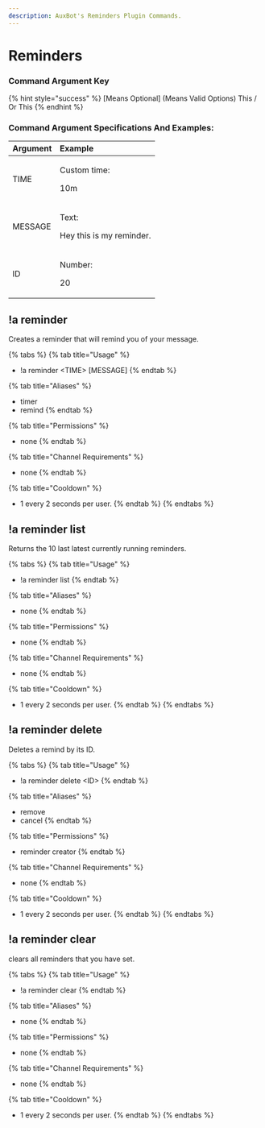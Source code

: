 ```yaml
---
description: AuxBot's Reminders Plugin Commands.
---
```


# Reminders

### Command Argument Key

{% hint style="success" %}
\[Means Optional\] \(Means Valid Options\) This / Or This
{% endhint %}

### Command Argument Specifications And Examples:

<table>
  <thead>
    <tr>
      <th style="text-align:left">Argument</th>
      <th style="text-align:left">Example</th>
    </tr>
  </thead>
  <tbody>
    <tr>
      <td style="text-align:left">TIME</td>
      <td style="text-align:left">
        <p>Custom time:</p>
        <p>10m</p>
      </td>
    </tr>
    <tr>
      <td style="text-align:left">MESSAGE</td>
      <td style="text-align:left">
        <p>Text:</p>
        <p>Hey this is my reminder.</p>
      </td>
    </tr>
    <tr>
      <td style="text-align:left">ID</td>
      <td style="text-align:left">
        <p>Number:</p>
        <p>20</p>
      </td>
    </tr>
  </tbody>
</table>

## !a reminder

Creates a reminder that will remind you of your message.

{% tabs %}
{% tab title="Usage" %}
* !a reminder &lt;TIME&gt; \[MESSAGE\]
{% endtab %}

{% tab title="Aliases" %}
* timer
* remind
{% endtab %}

{% tab title="Permissions" %}
* none
{% endtab %}

{% tab title="Channel Requirements" %}
* none
{% endtab %}

{% tab title="Cooldown" %}
* 1 every 2 seconds per user.
{% endtab %}
{% endtabs %}

## !a reminder list

Returns the 10 last latest currently running reminders.

{% tabs %}
{% tab title="Usage" %}
* !a reminder list
{% endtab %}

{% tab title="Aliases" %}
* none
{% endtab %}

{% tab title="Permissions" %}
* none
{% endtab %}

{% tab title="Channel Requirements" %}
* none
{% endtab %}

{% tab title="Cooldown" %}
* 1 every 2 seconds per user.
{% endtab %}
{% endtabs %}

## !a reminder delete

Deletes a remind by its ID.

{% tabs %}
{% tab title="Usage" %}
* !a reminder delete &lt;ID&gt;
{% endtab %}

{% tab title="Aliases" %}
* remove
* cancel
{% endtab %}

{% tab title="Permissions" %}
* reminder creator
{% endtab %}

{% tab title="Channel Requirements" %}
* none
{% endtab %}

{% tab title="Cooldown" %}
* 1 every 2 seconds per user.
{% endtab %}
{% endtabs %}

## !a reminder clear

clears all reminders that you have set.

{% tabs %}
{% tab title="Usage" %}
* !a reminder clear
{% endtab %}

{% tab title="Aliases" %}
* none
{% endtab %}

{% tab title="Permissions" %}
* none
{% endtab %}

{% tab title="Channel Requirements" %}
* none
{% endtab %}

{% tab title="Cooldown" %}
* 1 every 2 seconds per user.
{% endtab %}
{% endtabs %}

